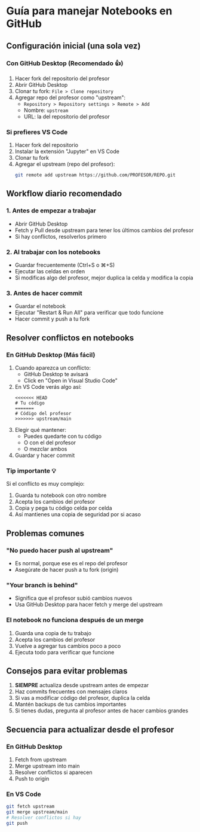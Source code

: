 # Guía para manejar Notebooks en GitHub

## Configuración inicial (una sola vez)

### Con GitHub Desktop (Recomendado 👍)
1. Hacer fork del repositorio del profesor
2. Abrir GitHub Desktop
3. Clonar tu fork: `File > Clone repository`
4. Agregar repo del profesor como "upstream":
   - `Repository > Repository settings > Remote > Add`
   - Nombre: `upstream`
   - URL: la del repositorio del profesor

### Si prefieres VS Code
1. Hacer fork del repositorio
2. Instalar la extensión "Jupyter" en VS Code
3. Clonar tu fork
4. Agregar el upstream (repo del profesor):
   ```bash
   git remote add upstream https://github.com/PROFESOR/REPO.git
   ```

## Workflow diario recomendado

### 1. Antes de empezar a trabajar
- Abrir GitHub Desktop
- Fetch y Pull desde upstream para tener los últimos cambios del profesor
- Si hay conflictos, resolverlos primero

### 2. Al trabajar con los notebooks
- Guardar frecuentemente (Ctrl+S o ⌘+S)
- Ejecutar las celdas en orden
- Si modificas algo del profesor, mejor duplica la celda y modifica la copia

### 3. Antes de hacer commit
- Guardar el notebook
- Ejecutar "Restart & Run All" para verificar que todo funcione
- Hacer commit y push a tu fork

## Resolver conflictos en notebooks

### En GitHub Desktop (Más fácil)
1. Cuando aparezca un conflicto:
   - GitHub Desktop te avisará
   - Click en "Open in Visual Studio Code"
2. En VS Code verás algo así:
   ```
   <<<<<<< HEAD
   # Tu código
   =======
   # Código del profesor
   >>>>>>> upstream/main
   ```
3. Elegir qué mantener:
   - Puedes quedarte con tu código
   - O con el del profesor
   - O mezclar ambos
4. Guardar y hacer commit

### Tip importante 💡
Si el conflicto es muy complejo:
1. Guarda tu notebook con otro nombre
2. Acepta los cambios del profesor
3. Copia y pega tu código celda por celda
4. Así mantienes una copia de seguridad por si acaso

## Problemas comunes

### "No puedo hacer push al upstream"
- Es normal, porque ese es el repo del profesor
- Asegúrate de hacer push a tu fork (origin)

### "Your branch is behind"
- Significa que el profesor subió cambios nuevos
- Usa GitHub Desktop para hacer fetch y merge del upstream

### El notebook no funciona después de un merge
1. Guarda una copia de tu trabajo
2. Acepta los cambios del profesor
3. Vuelve a agregar tus cambios poco a poco
4. Ejecuta todo para verificar que funcione

## Consejos para evitar problemas
1. **SIEMPRE** actualiza desde upstream antes de empezar
2. Haz commits frecuentes con mensajes claros
3. Si vas a modificar código del profesor, duplica la celda
4. Mantén backups de tus cambios importantes
5. Si tienes dudas, pregunta al profesor antes de hacer cambios grandes

## Secuencia para actualizar desde el profesor

### En GitHub Desktop
1. Fetch from upstream
2. Merge upstream into main
3. Resolver conflictos si aparecen
4. Push to origin

### En VS Code
```bash
git fetch upstream
git merge upstream/main
# Resolver conflictos si hay
git push
```
